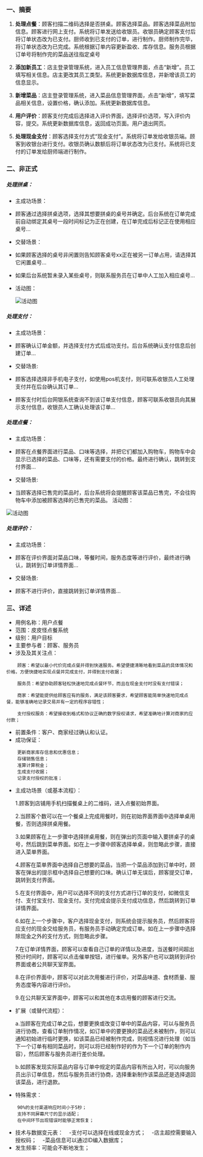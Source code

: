 ### 一、摘要

1. **处理点餐**：顾客扫描二维码选择是否拼桌。顾客选择菜品。顾客选择菜品附加信息。顾客进行网上支付。系统将订单发送给收银员。收银员确定顾客支付后将订单状态改为已支付。厨师收到已支付的订单，进行制作。厨师制作完毕，将订单状态改为已完成。系统根据订单内容更新盈收、库存信息。服务员根据订单号将制作完的菜品送往指定桌号

2. **添加新员工**：店主登录管理系统，进入员工信息管理界面，点击“新增”。员工填写相关信息。店主更改其员工类型。系统更新数据库信息，并新增该员工的信息显示。

3. **新增菜品**：店主登录管理系统，进入菜品信息管理界面，点击“新增”，填写菜品相关信息，设置价格，确认添加。系统更新数据库信息。

4. **用户评价**：顾客支付完成后选择进入评价界面，选择评价选项，写入评价内容，提交。系统更新数据库信息，返回成功页面。用户退出网页。

5. **处理现金支付**：顾客选择支付方式“现金支付”。系统将订单发给收银员端。顾客到收银台进行支付。收银员确认数额后将订单状态改为已支付。系统将已支付的订单发给厨师端进行制作。

### 二、非正式

##### 处理拼桌：
- 主成功场景：
- 顾客通过选择拼桌选项，选择其想要拼桌的桌号并确定。后台系统在订单完成前自动绑定其桌号一段时间标记为正在创建，在订单完成后标记正在使用相应桌号...

- 交替场景：
- 如果顾客选择的桌号非闲置则告知顾客桌号xx正在被另一订单占用，请选择其它闲置桌号...
- 如果后台系统暂未录入某些桌号，则联系服务员在订单中人工加入相应桌号... 
- 活动图：

    ![活动图](/img/usecase/拼单活动图.png)


##### 处理支付：
- 主成功场景：
- 顾客确认订单金额，并选择支付方式后成功支付。后台系统确认支付信息后创建订单...

- 交替场景:
- 顾客选择选择非手机电子支付，如使用pos机支付，则可联系收银员人工处理支付并在后台确认其订单...
- 顾客支付时后台网银系统查询不到该订单支付信息，顾客可联系收银员向其展示支付信息，收银员人工确认处理该订单...

##### 处理点餐：
- 主成功场景：
- 顾客在点餐界面进行菜品、口味等选择，并把它们都加入购物车，购物车中会显示已选择的菜品、口味等，还有需要支付的价格。最终进行确认，跳转到支付界面...

- 交替场景:
- 当顾客选择已售完的菜品时，后台系统将会提醒顾客该菜品已售完，不会往购物车中添加被顾客选择的已售完的菜品。
活动图：

![活动图](/img/usecase/点餐活动图.png)


##### 处理评价：
- 主成功场景：
- 顾客在评价界面对菜品口味，等餐时间，服务态度等进行评价，最终进行确认，跳转到订单详情界面...

- 交替场景:
- 顾客不进行评价，直接跳转到订单详情界面...

### 三、详述

- 用例名称：用户点餐
- 范围：皮皮怪点餐系统
- 级别：用户目标
- 主要参与者：顾客、服务员
- 涉及及其关注点：
```
    顾客：希望以最小代价完成点餐并得到快速服务。希望便捷清晰地看到菜品的具体情况和价格，方便快捷地实现点餐并完成支付，并得到支付收据；
    
    服务员：希望协助顾客轻松快速地完成点餐环节，而且在现金支付时没有支付错误；
    
    商家：希望能提供给顾客应有的服务，满足该顾客要求，希望顾客能简单快速地完成点餐，能够准确地记录交易并有一定的程序容错性；
    
    支付授权服务：希望接收到格式和协议正确的数字授权请求，希望准确地计算对商家的应付款；
 ```
    
- 前置条件：客户、商家经过确认和认证。
- 成功保证：
```
    更新商家库存信息和优惠信息；
    存储销售信息；
    准算计算税金；
    生成支付收据；
    记录支付授权的批准；
```
- 主成功场景（或基本流程）：

    1.顾客到店铺用手机扫描餐桌上的二维码，进入点餐初始界面。
    
    2.当顾客个数可以在一个餐桌上完成用餐时，则在初始界面界面中选择单桌用餐，否则选择拼桌用餐。
    
    3.如果顾客在上一步骤中选择拼桌用餐，则在弹出的页面中输入要拼桌子的桌号，然后跳到菜单界面。如在上一步骤中顾客选择单桌，则忽略此步骤，直接进入菜单界面。
    
    4.顾客在菜单界面中选择自己想要的菜品，当把一个菜品添加到订单中时，顾客在弹出的提示框中选择自己想要的口味。确认订单无误后，顾客提交订单，跳转到支付界面。
    
    5.在支付界面中，用户可以选择不同的支付方式进行订单的支付，如微信支付、支付宝支付、现金支付。支付完成会提示支付成功信息，然后跳转到订单详情界面。
    
    6.如在上一个步骤中，客户选择现金支付，则系统会提示服务员，然后顾客将应支付的现金交给服务员，有服务员手动确定完成订单。如在上一步骤中选择除现金之外的支付方式，则忽略此步骤。
    
    7.在订单详情界面，顾客可以查看自己订单的详情以及进度，当送餐时间超出预计时间时，顾客可以点击催单按钮，进行催单。另外客户也可以跳转到评价界面或者公共聊天室界面。
   
    8.在评价界面中，顾客可以对此次用餐进行评价，对菜品味道、食材质量、服务态度等内容进行评价。
   
    9.在公共聊天室界面中，顾客可以和其他在本店用餐的顾客进行交流。
    
- 扩展（或替代流程）：

    a.当顾客在完成订单之后，想要更换或改变订单中的菜品内容，可以与服务员进行协商，查看订单制作情况，如订单中的要更换的菜品还未被制作，则可以通知初始进行临时更换，如该菜品已经被制作完成，则视情况进行处理（如当下一个订单有相同菜品时，则可以将已经制作好的作为下一个订单的制作内容），然后顾客与服务员进行差价处理。
    
    b.如顾客发现实际菜品内容与订单中规定的菜品内容有所出入时，可以向服务员出示订单信息，然后与服务员进行协商，选择重新制作该菜品还是选择退回该菜品，进行退款。
    
- 特殊需求：
```
    90%的支付渠道响应时间小于5秒；
    支持不同屏幕尺寸的显示适配；
    在中间环节出现错误时能够正常恢复；
 ```
 
- 技术与数据变元表：
    -支付可以选择在线或现金方式；
    -店主超控需要输入授权码；
    -菜品信息可以通过ID编入数据库；
- 发生频率：可能会不断地发生；


